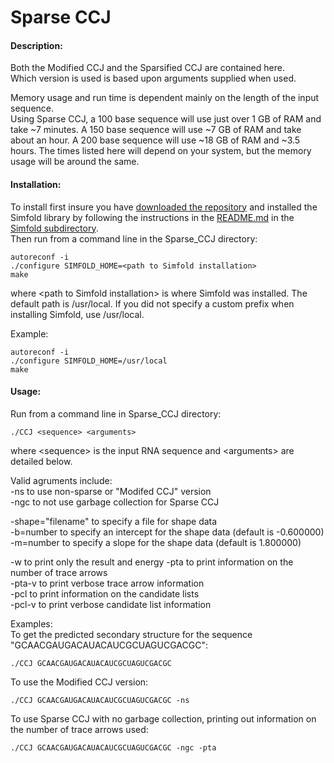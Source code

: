 # Sparse CCJ

#### Description:
Both the Modified CCJ and the Sparsified CCJ are contained here.   
Which version is used is based upon arguments supplied when used.   


Memory usage and run time is dependent mainly on the length of the input sequence.   
Using Sparse CCJ, a 100 base sequence will use just over 1 GB of RAM and take ~7 minutes.
A 150 base sequence will use ~7 GB of RAM and take about an hour.
A 200 base sequence will use ~18 GB of RAM and ~3.5 hours.
The times listed here will depend on your system, but the memory usage will be around the same.

#### Installation: 
To install first insure you have [downloaded the repository](https://github.com/HosnaJabbari/CCJ/archive/master.zip) and installed the Simfold library by following the instructions in the [README.md](https://github.com/HosnaJabbari/CCJ/tree/master/simfold#simfold) in the [Simfold subdirectory](https://github.com/HosnaJabbari/CCJ/tree/master/simfold).    
Then run from a command line in the Sparse_CCJ directory:    
```
autoreconf -i     
./configure SIMFOLD_HOME=<path to Simfold installation>    
make     
```
where \<path to Simfold installation> is where Simfold was installed. The default path is /usr/local. If you did not specify a custom prefix when installing Simfold, use /usr/local.   

Example:   
```
autoreconf -i     
./configure SIMFOLD_HOME=/usr/local  
make     
```

#### Usage: 
Run from a command line in Sparse_CCJ directory:   
```
./CCJ <sequence> <arguments>  
```
where \<sequence> is the input RNA sequence and \<arguments> are detailed below.

Valid agruments include:   
-ns to use non-sparse or "Modifed CCJ" version  
-ngc to not use garbage collection for Sparse CCJ

-shape="filename" to specify a file for shape data   
-b=number to specify an intercept for the shape data (default is -0.600000)   
-m=number to specify a slope for the shape data (default is 1.800000)   

-w to print only the result and energy
-pta to print information on the number of trace arrows  
-pta-v to print verbose trace arrow information  
-pcl to print information on the candidate lists  
-pcl-v to print verbose candidate list information  

Examples:     
To get the predicted secondary structure for the sequence "GCAACGAUGACAUACAUCGCUAGUCGACGC":
```
./CCJ GCAACGAUGACAUACAUCGCUAGUCGACGC
```
To use the Modified CCJ version:
```
./CCJ GCAACGAUGACAUACAUCGCUAGUCGACGC -ns
```
To use Sparse CCJ with no garbage collection, printing out information on the number of trace arrows used:
```
./CCJ GCAACGAUGACAUACAUCGCUAGUCGACGC -ngc -pta
```
